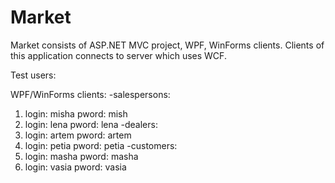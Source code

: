 # Market
Market consists of ASP.NET MVC project, WPF, WinForms clients. Clients of this application connects to server which uses WCF.

Test users:

WPF/WinForms clients:
-salespersons:
  1) login: misha
     pword: mish
  2) login: lena
     pword: lena
-dealers:
  1) login: artem
     pword: artem
  2) login: petia
     pword: petia
-customers:
  1) login: masha
     pword: masha
  2) login: vasia
     pword: vasia
